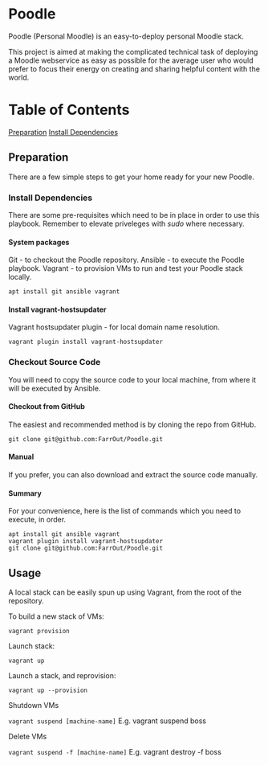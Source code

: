# Poodle
Poodle (Personal Moodle) is an easy-to-deploy personal Moodle stack.

This project is aimed at making the complicated technical task of deploying a Moodle webservice as easy as possible for the average user who would prefer to focus their energy on creating and sharing helpful content with the world.

# Table of Contents
[Preparation](#preparation)
[Install Dependencies](#install-dependencies)

## Preparation

There are a few simple steps to get your home ready for your new Poodle.

### Install Dependencies
There are some pre-requisites which need to be in place in order to use this playbook. Remember to elevate priveleges with _sudo_ where necessary.

#### System packages

Git - to checkout the Poodle repository.
Ansible - to execute the Poodle playbook.
Vagrant - to provision VMs to run and test your Poodle stack locally.

``` apt install git ansible vagrant ```

#### Install vagrant-hostsupdater
Vagrant hostsupdater plugin - for local domain name resolution.

``` vagrant plugin install vagrant-hostsupdater ```

### Checkout Source Code

You will need to copy the source code to your local machine, from where it will be executed by Ansible.

#### Checkout from GitHub
The easiest and recommended method is by cloning the repo from GitHub.

``` git clone git@github.com:FarrOut/Poodle.git ```

#### Manual
If you prefer, you can also download and extract the source code manually.

#### Summary
For your convenience, here is the list of commands which you need to execute, in order.

```
apt install git ansible vagrant
vagrant plugin install vagrant-hostsupdater
git clone git@github.com:FarrOut/Poodle.git

```

## Usage

A local stack can be easily spun up using Vagrant, from the root of the repository.

To build a new stack of VMs:

``` vagrant provision ```

Launch stack:

``` vagrant up ```

Launch a stack, and reprovision:

``` vagrant up --provision ```

Shutdown VMs

``` vagrant suspend [machine-name] ```
E.g. vagrant suspend boss

Delete VMs

``` vagrant suspend -f [machine-name] ```
E.g. vagrant destroy -f boss
